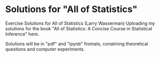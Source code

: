 # Solutions for "All of Statistics"
Exercise Solutions for All of Statistics (Larry Wasserman)
Uploading my solutions for the book "All of Statistics: A Concise Course in Statistical Inference" here. 

Solutions will be in "pdf" and "ipynb" fromats, conatining theoretical questions and computer experiments.   
